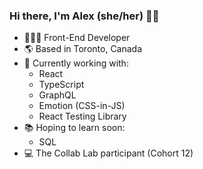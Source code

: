 ### Hi there, I'm Alex (she/her) 👋🏻

<!--
**alexandra-lim/alexandra-lim** is a ✨ _special_ ✨ repository because its `README.md` (this file) appears on your GitHub profile.-->

<!--
- 🔭 I’m currently working on ...
- 🌱 I’m currently learning ...
- 👯 I’m looking to collaborate on ...
- 🤔 I’m looking for help with ...
- 💬 Ask me about ...
- 📫 How to reach me: ...
- 😄 Pronouns: ...
- ⚡ Fun fact: ...
-->

- 👩🏻‍💻 Front-End Developer
- 🌎 Based in Toronto, Canada
- 🌱 Currently working with:
  - React
  - TypeScript
  - GraphQL
  - Emotion (CSS-in-JS)
  - React Testing Library
- 📚 Hoping to learn soon:
  - SQL
- 💻 The Collab Lab participant (Cohort 12)


